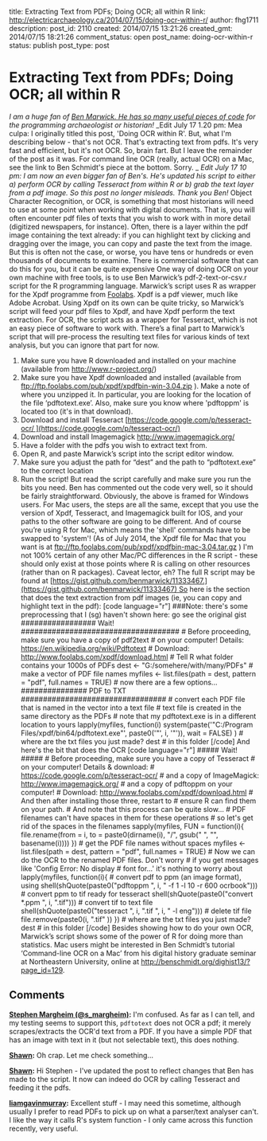 title: Extracting Text from PDFs; Doing OCR; all within R
link: http://electricarchaeology.ca/2014/07/15/doing-ocr-within-r/
author: fhg1711
description: 
post_id: 2110
created: 2014/07/15 13:21:26
created_gmt: 2014/07/15 18:21:26
comment_status: open
post_name: doing-ocr-within-r
status: publish
post_type: post

# Extracting Text from PDFs; Doing OCR; all within R

_I am a huge fan of [Ben Marwick. He has so many useful pieces of code](https://gist.github.com/benmarwick) for the programming archaeologist or historian!_ _Edit July 17 1.20 pm: Mea culpa: I originally titled this post, 'Doing OCR within R'. But, what I'm describing below - that's not OCR. That's extracting text from pdfs. It's very fast and efficient, but it's not OCR. So, brain fart. But I leave the remainder of the post as it was. For command line OCR (really, actual OCR) on a Mac, see the link to Ben Schmidt's piece at the bottom. Sorry. _ _Edit July 17 10 pm: I am now an even bigger fan of Ben's. He's updated his script to either a) perform OCR by calling Tesseract from within R or b) grab the text layer from a pdf image. So this post no longer misleads. Thank you Ben!_ Object Character Recognition, or OCR, is something that most historians will need to use at some point when working with digital documents. That is, you will often encounter pdf files of texts that you wish to work with in more detail (digitized newspapers, for instance). Often, there is a layer within the pdf image containing the text already: if you can highlight text by clicking and dragging over the image, you can copy and paste the text from the image. But this is often not the case, or worse, you have tens or hundreds or even thousands of documents to examine. There is commercial software that can do this for you, but it can be quite expensive One way of doing OCR on your own machine with free tools, is to use Ben Marwick’s pdf-2-text-or-csv.r script for the R programming language. Marwick’s script uses R as wrapper for the Xpdf programme from [Foolabs](http://www.foolabs.com/). Xpdf is a pdf viewer, much like Adobe Acrobat. Using Xpdf on its own can be quite tricky, so Marwick’s script will feed your pdf files to Xpdf, and have Xpdf perform the text extraction. For OCR, the script acts as a wrapper for Tesseract, which is not an easy piece of software to work with. There’s a final part to Marwick’s script that will pre-process the resulting text files for various kinds of text analysis, but you can ignore that part for now. 

  1. Make sure you have R downloaded and installed on your machine (available from http://www.r-project.org/)
  2. Make sure you have Xpdf downloaded and installed (available from <ftp://ftp.foolabs.com/pub/xpdf/xpdfbin-win-3.04.zip> ). Make a note of where you unzipped it. In particular, you are looking for the location of the file ‘pdftotext.exe’. Also, make sure you know where 'pdftoppm' is located too (it's in that download).
  3. Download and install Tesseract [https://code.google.com/p/tesseract-ocr/ ](https://code.google.com/p/tesseract-ocr/)
  4. Download and install Imagemagick <http://www.imagemagick.org/>
  5. Have a folder with the pdfs you wish to extract text from.
  6. Open R, and paste Marwick’s script into the script editor window.
  7. Make sure you adjust the path for “dest” and the path to “pdftotext.exe” to the correct location
  8. Run the script! But read the script carefully and make sure you run the bits you need. Ben has commented out the code very well, so it should be fairly straightforward.
Obviously, the above is framed for Windows users. For Mac users, the steps are all the same, except that you use the version of Xpdf, Tesseract, and Imagemagick built for IOS, and your paths to the other software are going to be different. And of course you’re using R for Mac, which means the 'shell' commands have to be swapped to 'system'! (As of July 2014, the Xpdf file for Mac that you want is at <ftp://ftp.foolabs.com/pub/xpdf/xpdfbin-mac-3.04.tar.gz> ) I'm not 100% certain of any other Mac/PC differences in the R script - these should only exist at those points where R is calling on other resources (rather than on R packages). Caveat lector, eh? The full R script may be found at [https://gist.github.com/benmarwick/11333467.](https://gist.github.com/benmarwick/11333467) So here is the section that does the text extraction from pdf images (ie, you can copy and highlight text in the pdf): [code language="r"] ###Note: there's some preprocessing that I (sg) haven't shown here: go see the original gist ################# Wait! #################################### # Before proceeding, make sure you have a copy of pdf2text # on your computer! Details: https://en.wikipedia.org/wiki/Pdftotext # Download: http://www.foolabs.com/xpdf/download.html # Tell R what folder contains your 1000s of PDFs dest <\- "G:/somehere/with/many/PDFs" # make a vector of PDF file names myfiles <\- list.files(path = dest, pattern = "pdf", full.names = TRUE) # now there are a few options... ############### PDF to TXT ################################# # convert each PDF file that is named in the vector into a text file # text file is created in the same directory as the PDFs # note that my pdftotext.exe is in a different location to yours lapply(myfiles, function(i) system(paste('"C:/Program Files/xpdf/bin64/pdftotext.exe"', paste0('"', i, '"')), wait = FALSE) ) # where are the txt files you just made? dest # in this folder [/code] And here's the bit that does the OCR [code language="r"]</pre> ##### Wait! ##### # Before proceeding, make sure you have a copy of Tesseract # on your computer! Details & download: # https://code.google.com/p/tesseract-ocr/ # and a copy of ImageMagick: http://www.imagemagick.org/ # and a copy of pdftoppm on your computer! # Download: http://www.foolabs.com/xpdf/download.html # And then after installing those three, restart to # ensure R can find them on your path. # And note that this process can be quite slow... # PDF filenames can't have spaces in them for these operations # so let's get rid of the spaces in the filenames sapply(myfiles, FUN = function(i){ file.rename(from = i, to = paste0(dirname(i), "/", gsub(" ", "", basename(i)))) }) # get the PDF file names without spaces myfiles <\- list.files(path = dest, pattern = "pdf", full.names = TRUE) # Now we can do the OCR to the renamed PDF files. Don't worry # if you get messages like 'Config Error: No display # font for...' it's nothing to worry about lapply(myfiles, function(i){ # convert pdf to ppm (an image format), using shell(shQuote(paste0("pdftoppm ", i, " -f 1 -l 10 -r 600 ocrbook"))) # convert ppm to tif ready for tesseract shell(shQuote(paste0("convert *.ppm ", i, ".tif"))) # convert tif to text file shell(shQuote(paste0("tesseract ", i, ".tif ", i, " -l eng"))) # delete tif file file.remove(paste0(i, ".tif" )) }) # where are the txt files you just made? dest # in this folder [/code] Besides showing how to do your own OCR, Marwick’s script shows some of the power of R for doing more than statistics. Mac users might be interested in Ben Schmidt’s tutorial ‘Command-line OCR on a Mac’ from his digital history graduate seminar at Northeastern University, online at http://benschmidt.org/dighist13/?page_id=129.

## Comments

**[Stephen Margheim (@s_margheim)](#31289 "2014-07-17 12:43:15"):** I'm confused. As far as I can tell, and my testing seems to support this, `pdftotext` does not OCR a pdf; it merely scrapes/extracts the OCR'd text from a PDF. If you have a simple PDF that has an image with text in it (but not selectable text), this does nothing.

**[Shawn](#31290 "2014-07-17 13:15:36"):** Oh crap. Let me check something...

**[Shawn](#31291 "2014-07-17 21:11:57"):** Hi Stephen - I've updated the post to reflect changes that Ben has made to the script. It now can indeed do OCR by calling Tesseract and feeding it the pdfs.

**[liamgavinmurray](#31293 "2014-07-20 10:28:21"):** Excellent stuff - I may need this sometime, although usually I prefer to read PDFs to pick up on what a parser/text analyser can't. I like the way it calls R's system function - I only came across this function recently, very useful.

